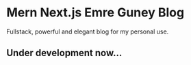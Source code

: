 # Mern Next.js Emre Guney Blog
Fullstack, powerful and elegant blog for my personal use.

## Under development now...
